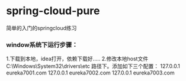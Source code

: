 # spring-cloud-pure
简单的入门的springcloud练习


### window系统下运行步骤：
1.下载到本地，idea打开，依赖下载好.....
2.修改本地host文件 C:\Windows\System32\drivers\etc 路径下。添加如下三个配置：
   127.0.0.1  eureka7001.com
   127.0.0.1  eureka7002.com
   127.0.0.1  eureka7003.com
